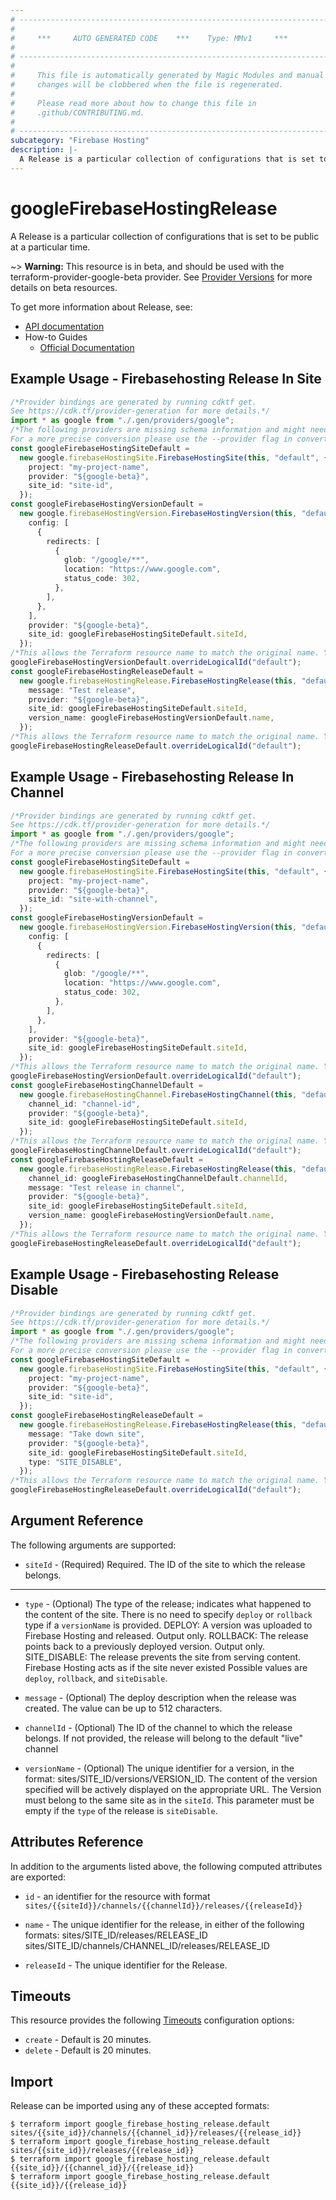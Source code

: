 ```yaml
---
# ----------------------------------------------------------------------------
#
#     ***     AUTO GENERATED CODE    ***    Type: MMv1     ***
#
# ----------------------------------------------------------------------------
#
#     This file is automatically generated by Magic Modules and manual
#     changes will be clobbered when the file is regenerated.
#
#     Please read more about how to change this file in
#     .github/CONTRIBUTING.md.
#
# ----------------------------------------------------------------------------
subcategory: "Firebase Hosting"
description: |-
  A Release is a particular collection of configurations that is set to be public at a particular time.
---
```


# googleFirebaseHostingRelease

A Release is a particular collection of configurations that is set to be public at a particular time.

\~> **Warning:** This resource is in beta, and should be used with the terraform-provider-google-beta provider.
See [Provider Versions](https://terraform.io/docs/providers/google/guides/provider_versions.html) for more details on beta resources.

To get more information about Release, see:

* [API documentation](https://firebase.google.com/docs/reference/hosting/rest/v1beta1/sites.releases)
* How-to Guides
  * [Official Documentation](https://firebase.google.com/docs/hosting)

## Example Usage - Firebasehosting Release In Site

```typescript
/*Provider bindings are generated by running cdktf get.
See https://cdk.tf/provider-generation for more details.*/
import * as google from "./.gen/providers/google";
/*The following providers are missing schema information and might need manual adjustments to synthesize correctly: google.
For a more precise conversion please use the --provider flag in convert.*/
const googleFirebaseHostingSiteDefault =
  new google.firebaseHostingSite.FirebaseHostingSite(this, "default", {
    project: "my-project-name",
    provider: "${google-beta}",
    site_id: "site-id",
  });
const googleFirebaseHostingVersionDefault =
  new google.firebaseHostingVersion.FirebaseHostingVersion(this, "default_1", {
    config: [
      {
        redirects: [
          {
            glob: "/google/**",
            location: "https://www.google.com",
            status_code: 302,
          },
        ],
      },
    ],
    provider: "${google-beta}",
    site_id: googleFirebaseHostingSiteDefault.siteId,
  });
/*This allows the Terraform resource name to match the original name. You can remove the call if you don't need them to match.*/
googleFirebaseHostingVersionDefault.overrideLogicalId("default");
const googleFirebaseHostingReleaseDefault =
  new google.firebaseHostingRelease.FirebaseHostingRelease(this, "default_2", {
    message: "Test release",
    provider: "${google-beta}",
    site_id: googleFirebaseHostingSiteDefault.siteId,
    version_name: googleFirebaseHostingVersionDefault.name,
  });
/*This allows the Terraform resource name to match the original name. You can remove the call if you don't need them to match.*/
googleFirebaseHostingReleaseDefault.overrideLogicalId("default");

```

## Example Usage - Firebasehosting Release In Channel

```typescript
/*Provider bindings are generated by running cdktf get.
See https://cdk.tf/provider-generation for more details.*/
import * as google from "./.gen/providers/google";
/*The following providers are missing schema information and might need manual adjustments to synthesize correctly: google.
For a more precise conversion please use the --provider flag in convert.*/
const googleFirebaseHostingSiteDefault =
  new google.firebaseHostingSite.FirebaseHostingSite(this, "default", {
    project: "my-project-name",
    provider: "${google-beta}",
    site_id: "site-with-channel",
  });
const googleFirebaseHostingVersionDefault =
  new google.firebaseHostingVersion.FirebaseHostingVersion(this, "default_1", {
    config: [
      {
        redirects: [
          {
            glob: "/google/**",
            location: "https://www.google.com",
            status_code: 302,
          },
        ],
      },
    ],
    provider: "${google-beta}",
    site_id: googleFirebaseHostingSiteDefault.siteId,
  });
/*This allows the Terraform resource name to match the original name. You can remove the call if you don't need them to match.*/
googleFirebaseHostingVersionDefault.overrideLogicalId("default");
const googleFirebaseHostingChannelDefault =
  new google.firebaseHostingChannel.FirebaseHostingChannel(this, "default_2", {
    channel_id: "channel-id",
    provider: "${google-beta}",
    site_id: googleFirebaseHostingSiteDefault.siteId,
  });
/*This allows the Terraform resource name to match the original name. You can remove the call if you don't need them to match.*/
googleFirebaseHostingChannelDefault.overrideLogicalId("default");
const googleFirebaseHostingReleaseDefault =
  new google.firebaseHostingRelease.FirebaseHostingRelease(this, "default_3", {
    channel_id: googleFirebaseHostingChannelDefault.channelId,
    message: "Test release in channel",
    provider: "${google-beta}",
    site_id: googleFirebaseHostingSiteDefault.siteId,
    version_name: googleFirebaseHostingVersionDefault.name,
  });
/*This allows the Terraform resource name to match the original name. You can remove the call if you don't need them to match.*/
googleFirebaseHostingReleaseDefault.overrideLogicalId("default");

```

## Example Usage - Firebasehosting Release Disable

```typescript
/*Provider bindings are generated by running cdktf get.
See https://cdk.tf/provider-generation for more details.*/
import * as google from "./.gen/providers/google";
/*The following providers are missing schema information and might need manual adjustments to synthesize correctly: google.
For a more precise conversion please use the --provider flag in convert.*/
const googleFirebaseHostingSiteDefault =
  new google.firebaseHostingSite.FirebaseHostingSite(this, "default", {
    project: "my-project-name",
    provider: "${google-beta}",
    site_id: "site-id",
  });
const googleFirebaseHostingReleaseDefault =
  new google.firebaseHostingRelease.FirebaseHostingRelease(this, "default_1", {
    message: "Take down site",
    provider: "${google-beta}",
    site_id: googleFirebaseHostingSiteDefault.siteId,
    type: "SITE_DISABLE",
  });
/*This allows the Terraform resource name to match the original name. You can remove the call if you don't need them to match.*/
googleFirebaseHostingReleaseDefault.overrideLogicalId("default");

```

## Argument Reference

The following arguments are supported:

* `siteId` -
  (Required)
  Required. The ID of the site to which the release belongs.

***

*   `type` -
    (Optional)
    The type of the release; indicates what happened to the content of the site. There is no need to specify
    `deploy` or `rollback` type if a `versionName` is provided.
    DEPLOY: A version was uploaded to Firebase Hosting and released. Output only.
    ROLLBACK: The release points back to a previously deployed version. Output only.
    SITE\_DISABLE: The release prevents the site from serving content. Firebase Hosting acts as if the site never existed
    Possible values are `deploy`, `rollback`, and `siteDisable`.

*   `message` -
    (Optional)
    The deploy description when the release was created. The value can be up to 512 characters.

*   `channelId` -
    (Optional)
    The ID of the channel to which the release belongs. If not provided, the release will
    belong to the default "live" channel

*   `versionName` -
    (Optional)
    The unique identifier for a version, in the format: sites/SITE\_ID/versions/VERSION\_ID.
    The content of the version specified will be actively displayed on the appropriate URL.
    The Version must belong to the same site as in the `siteId`.
    This parameter must be empty if the `type` of the release is `siteDisable`.

## Attributes Reference

In addition to the arguments listed above, the following computed attributes are exported:

*   `id` - an identifier for the resource with format `sites/{{siteId}}/channels/{{channelId}}/releases/{{releaseId}}`

*   `name` -
    The unique identifier for the release, in either of the following formats:
    sites/SITE\_ID/releases/RELEASE\_ID
    sites/SITE\_ID/channels/CHANNEL\_ID/releases/RELEASE\_ID

*   `releaseId` -
    The unique identifier for the Release.

## Timeouts

This resource provides the following
[Timeouts](https://developer.hashicorp.com/terraform/plugin/sdkv2/resources/retries-and-customizable-timeouts) configuration options:

* `create` - Default is 20 minutes.
* `delete` - Default is 20 minutes.

## Import

Release can be imported using any of these accepted formats:

```console
$ terraform import google_firebase_hosting_release.default sites/{{site_id}}/channels/{{channel_id}}/releases/{{release_id}}
$ terraform import google_firebase_hosting_release.default sites/{{site_id}}/releases/{{release_id}}
$ terraform import google_firebase_hosting_release.default {{site_id}}/{{channel_id}}/{{release_id}}
$ terraform import google_firebase_hosting_release.default {{site_id}}/{{release_id}}
```
